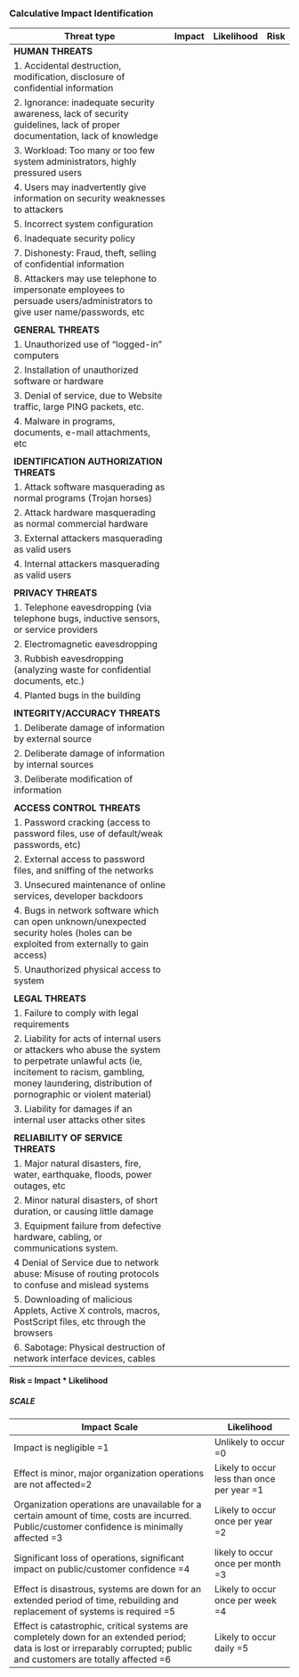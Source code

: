 ### Calculative Impact Identification 
 
|Threat type|Impact|Likelihood|Risk|
|-------------------------------------------------|--------|-----------|-------|
|**HUMAN THREATS**|||||
|1. Accidental destruction, modification, disclosure of confidential information|||||
|2. Ignorance: inadequate security awareness, lack of security guidelines, lack of proper documentation, lack of knowledge|||||
|3. Workload: Too many or too few system administrators, highly pressured users|||||
|4. Users may inadvertently give information on security weaknesses to attackers|||||
|5. Incorrect system configuration|||||
|6. Inadequate security policy|||||
|7. Dishonesty: Fraud, theft, selling of confidential information|||||
|8. Attackers may use telephone to impersonate employees to persuade users/administrators to give user name/passwords, etc|||||
||||||
|**GENERAL THREATS**|||||
|1. Unauthorized use of “logged-in” computers|||||
|2. Installation of unauthorized software or hardware|||||
|3. Denial of service, due to Website traffic, large PING packets, etc.|||||
|4. Malware in programs, documents, e-mail attachments, etc|||||
||||||
|**IDENTIFICATION AUTHORIZATION THREATS**|||||
|1. Attack software masquerading as normal programs (Trojan horses)|||||
|2. Attack hardware masquerading as normal commercial hardware|||||
|3. External attackers masquerading as valid users|||||
|4. Internal attackers masquerading as valid users|||||
||||||
|**PRIVACY THREATS**|||||
|1. Telephone eavesdropping (via telephone bugs, inductive sensors, or service providers|||||
|2. Electromagnetic eavesdropping |||||
|3. Rubbish eavesdropping (analyzing waste for confidential documents, etc.)|||||
|4. Planted bugs in the building |||||
||||||
|**INTEGRITY/ACCURACY THREATS**|||||
|1. Deliberate damage of information by external source|||||
|2. Deliberate damage of information by internal sources|||||
|3. Deliberate modification of information|||||
||||||
|**ACCESS CONTROL THREATS**|||||
|1. Password cracking (access to password files, use of default/weak passwords, etc)|||||
|2. External access to password files, and sniffing of the networks|||||
|3. Unsecured maintenance of online services, developer backdoors|||||
|4. Bugs in network software which can open unknown/unexpected security holes (holes can be exploited from externally to gain access)|||||
|5. Unauthorized physical access to system|||||
||||||
|**LEGAL THREATS**|||||
|1. Failure to comply with legal requirements|||||
|2. Liability for acts of internal users or attackers who abuse the system to perpetrate unlawful acts (ie, incitement to racism, gambling, money laundering, distribution of pornographic or violent material)|||||
|3. Liability for damages if an internal user attacks other sites|||||
||||||
|**RELIABILITY OF SERVICE THREATS**|||||
|1. Major natural disasters, fire, water, earthquake, floods, power outages, etc|||||
|2. Minor natural disasters, of short duration, or causing little damage|||||
|3. Equipment failure from defective hardware, cabling, or communications system.|||||
|4 Denial of Service due to network abuse: Misuse of routing protocols to confuse and mislead systems|||||
|5. Downloading of malicious Applets, Active X controls, macros, PostScript files, etc through the browsers|||||
|6. Sabotage: Physical destruction of network interface devices, cables|||||




**Risk = Impact * Likelihood**

##### SCALE
|Impact Scale|Likelihood|
|--------------------------------------------|------------------------------------------|
|Impact is negligible =1|Unlikely to occur =0||||
|Effect is minor, major organization operations are not affected=2| Likely to occur less than once per year =1||||
|Organization operations are unavailable for a certain amount of time, costs are incurred. Public/customer confidence is minimally affected =3| Likely to occur once per year =2||||
|Significant loss of operations, significant impact on public/customer confidence =4| likely to occur once per month =3||||
|Effect is disastrous, systems are down for an extended period of time, rebuilding and replacement of systems is required =5| Likely to occur once per week =4||||
|Effect is catastrophic, critical systems are completely down for an extended period; data is lost or irreparably corrupted; public and customers are totally affected =6| Likely to occur daily =5||||


